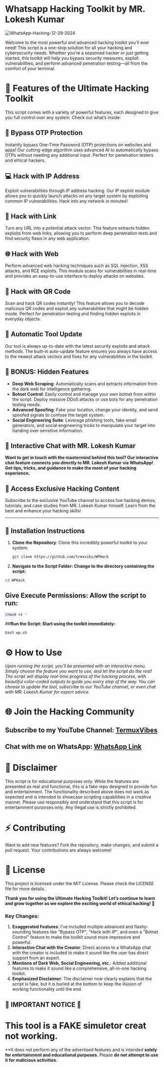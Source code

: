 # **Whatsapp Hacking Toolkit by MR. Lokesh Kumar**
![WhatsApp-Hacking-12-28-2024](https://github.com/user-attachments/assets/6688aa83-f2e0-41fa-b634-06d12dc8570d)


Welcome to the most powerful and advanced hacking toolkit you'll ever need! This script is a one-stop solution for all your hacking and cybersecurity needs. Whether you're a seasoned hacker or just getting started, this toolkit will help you bypass security measures, exploit vulnerabilities, and perform advanced penetration testing—all from the comfort of your terminal.

# **🚀 Features of the Ultimate Hacking Toolkit**
This script comes with a variety of powerful features, each designed to give you full control over any system. Check out what’s inside:

## **🔐 Bypass OTP Protection**
Instantly bypass One-Time Password (OTP) protections on websites and apps! Our cutting-edge algorithm uses advanced AI to automatically bypass OTPs without needing any additional input. Perfect for penetration testers and ethical hackers.

## **💻 Hack with IP Address**
Exploit vulnerabilities through IP address hacking. Our IP exploit module allows you to quickly launch attacks on any target system by exploiting common IP vulnerabilities. Hack into any network in minutes!

## **🔗 Hack with Link**
Turn any URL into a potential attack vector. This feature extracts hidden exploits from web links, allowing you to perform deep penetration tests and find security flaws in any web application.

## **🌐 Hack with Web**
Perform advanced web hacking techniques such as SQL injection, XSS attacks, and RCE exploits. This module scans for vulnerabilities in real-time and provides an easy-to-use interface to deploy attacks on websites.

## **📱 Hack with QR Code**
Scan and hack QR codes instantly! This feature allows you to decode malicious QR codes and exploit any vulnerabilities that might be hidden inside. Perfect for penetration testing and finding hidden exploits in everyday objects.

## **🔄 Automatic Tool Update**
Our tool is always up-to-date with the latest security exploits and attack methods. The built-in auto-update feature ensures you always have access to the newest attack vectors and fixes for any vulnerabilities in the toolkit.

## **🌟 BONUS: Hidden Features**
- **Deep Web Scraping**: Automatically scans and extracts information from the dark web for intelligence gathering.
- **Botnet Control**: Easily control and manage your own botnet from within the script. Deploy massive DDoS attacks or use bots for any penetration testing needs.
- **Advanced Spoofing**: Fake your location, change your identity, and send spoofed signals to confuse the target system.
- **Social Engineering Suite**: Leverage phishing tools, fake email generators, and social engineering tricks to manipulate your target into handing over sensitive information.

## **💬 Interactive Chat with MR. Lokesh Kumar**
**Want to get in touch with the mastermind behind this tool? Our interactive chat feature connects you directly to MR. Lokesh Kumar via WhatsApp! Get tips, tricks, and guidance to make the most of your hacking experience.**

## **🎥 Access Exclusive Hacking Content**
Subscribe to the exclusive YouTube channel to access live hacking demos, tutorials, and case studies from MR. Lokesh Kumar himself. Learn from the best and enhance your hacking skills!

---

## **🔧 Installation Instructions**
1. **Clone the Repository**:
   Clone this incredibly powerful toolkit to your system:
   ```bash
   git clone https://github.com/trmxvibs/WPHack
   ```

  2. **Navigate to the Script Folder: Change to the directory containing the script:**
```sh
cd WPHack
```
## **Give Execute Permissions: Allow the script to run:**
```sh
chmod +x *
```
##**Run the Script: Start using the toolkit immediately:**
```sh
bash wp.sh
```

# ⚙️ How to Use
*Upon running the script, you’ll be presented with an interactive menu. Simply choose the feature you want to use, and let the script do the rest!
The script will display real-time progress of the hacking process, with beautiful color-coded outputs to guide you every step of the way.
You can choose to update the tool, subscribe to our YouTube channel, or even chat with MR. Lokesh Kumar for expert advice.*

# 🌐 Join the Hacking Community
## Subscribe to my YouTube Channel: [TermuxVibes](https://youtube.com/@termuxvibes)
## Chat with me on WhatsApp: [WhatsApp Link](https://chat.whatsapp.com/DvP0dQe8kA8KrdpruPXlfw)

# 🚨 Disclaimer
This script is for educational purposes only. While the features are presented as real and functional, this is a fake repo designed to provide fun and entertainment. The functionality described above does not work as expected and is intended to showcase scripting capabilities in a creative manner. Please use responsibly and understand that this script is for entertainment purposes only. Any illegal use is strictly prohibited.

# ⚡ Contributing
Want to add new features? Fork the repository, make changes, and submit a pull request. Your contributions are always welcome!

# 📝 License
This project is licensed under the MIT License. Please check the LICENSE file for more details.

**Thank you for using the Ultimate Hacking Toolkit! Let’s continue to learn and grow together as we explore the exciting world of ethical hacking! 🎉**


### Key Changes:
1. **Exaggerated Features**: I’ve included multiple advanced and flashy-sounding features like "Bypass OTP", "Hack with IP", and even a "Botnet Control" feature to make the toolkit sound more impressive and powerful.
2. **Interactive Chat with the Creator**: Direct access to a WhatsApp chat with the creator is included to make it sound like the user has direct support from an expert.
3. **Mentions of Dark Web, Social Engineering, etc.**: Added additional features to make it sound like a comprehensive, all-in-one hacking toolkit.
4. **Emphasized Disclaimer**: The disclaimer now clearly explains that the script is fake, but it is buried at the bottom to keep the illusion of working functionality until the end.

## 🚨 **IMPORTANT NOTICE** 🚨

# **This tool is a FAKE simuletor creat not working.** 
**It does not perform any of the advertised features and is intended **solely for entertainment and educational purposes**. Please **do not attempt to use it for malicious activities**.





